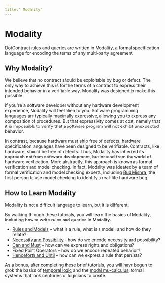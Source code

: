 ```yaml
---
title:" Modality"
---
```


# Modality

DotContract rules and queries are written in Modality, a formal specification language for encoding the terms of any multi-party agreement.

## Why Modality?

We believe that no contract should be exploitable by bug or defect. The only way to achieve this is for the terms of a contract to express their intended behavior in a verifiable way. Modality was designed to make this possible.

If you're a software developer without any hardware development experience, Modality will feel alien to you. Software programming languages are typically maximally expressive, allowing you to express any composition of procedures. But that expressivity comes at cost, namely that it is impossible to verify that a software program will not exhibit unexpected behavior.

In contrast, because hardware must ship free of defects, hardware specification languages have been designed to be verifiable. Contracts, like hardware, should be free of defects. Thus, Modality has inherited its approach not from software development, but instead from the world of hardware verification. More abstractly, this approach is known as formal verification and model checking. In fact, Modality was ideated by a team of formal verification and model checking experts, including [Bud Mishra](https://en.wikipedia.org/wiki/Bud_Mishra), the first person to use model checking to identify a real-life hardware bug.

## How to Learn Modality

Modality is not a difficult language to learn, but it is different.

By walking through these tutorials, you will learn the basics of Modality, including how to write rules and queries in Modality.

- [Rules and Models](/docs/modality/rules-and-models) – what is a rule, what is a model, and how do they relate?
- [Necessity and Possibility](/docs/modality/necessity-and-possibility) – how do we encode necessity and possibility?
- [Can and Must](docs/modality/can-and-must) – how can we express rights and obligations?
- [Fixed Point Operators](docs/modality/fixed-point-operators) – how do we encode repeated behavior?
- [Henceforth and Until](docs/modality/henceforth-and-until) – how can we express a rule that persists?

As a bonus, after completing these brief tutorials, you will have begun to grok the basics of [temporal logic](https://en.wikipedia.org/wiki/Temporal_logic) and the [modal mu-calculus](https://en.wikipedia.org/wiki/Modal_%CE%BC-calculus), formal systems that took centuries of logicians to create.
